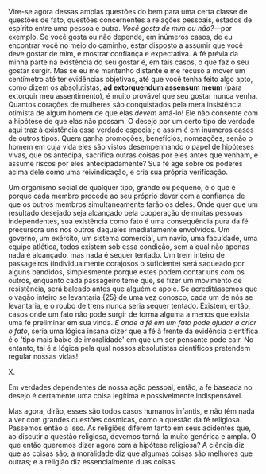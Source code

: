 Vire-se agora dessas amplas questões do bem para uma certa classe de questões de fato, questões concernentes a relações pessoais, estados de espírito entre uma pessoa e outra. _Você gosta de mim ou não?_—por exemplo. Se você gosta ou não depende, em inúmeros casos, de eu encontrar você no meio do caminho, estar disposto a assumir que você deve gostar de mim, e mostrar confiança e expectativa. A fé prévia da minha parte na existência do seu gostar é, em tais casos, o que faz o seu gostar surgir. Mas se eu me mantenho distante e me recuso a mover um centímetro até ter evidências objetivas, até que você tenha feito algo apto, como dizem os absolutistas, **ad extorquendum assensum meum** (para extorquir meu assentimento), é muito provável que seu gostar nunca venha. Quantos corações de mulheres são conquistados pela mera insistência otimista de algum homem de que elas _devem_ amá-lo! Ele não consente com a hipótese de que elas não possam. O desejo por um certo tipo de verdade aqui traz à existência essa verdade especial; e assim é em inúmeros casos de outros tipos. Quem ganha promoções, benefícios, nomeações, senão o homem em cuja vida eles são vistos desempenhando o papel de hipóteses vivas, que os antecipa, sacrifica outras coisas por eles antes que venham, e assume riscos por eles antecipadamente? Sua fé age sobre os poderes acima dele como uma reivindicação, e cria sua própria verificação.

Um organismo social de qualquer tipo, grande ou pequeno, é o que é porque cada membro procede ao seu próprio dever com a confiança de que os outros membros simultaneamente farão os deles. Onde quer que um resultado desejado seja alcançado pela cooperação de muitas pessoas independentes, sua existência como fato é uma consequência pura da fé precursora uns nos outros daqueles imediatamente envolvidos. Um governo, um exército, um sistema comercial, um navio, uma faculdade, uma equipe atlética, todos existem sob essa condição, sem a qual não apenas nada é alcançado, mas nada é sequer tentado. Um trem inteiro de passageiros (individualmente corajosos o suficiente) será saqueado por alguns bandidos, simplesmente porque estes podem contar uns com os outros, enquanto cada passageiro teme que, se fizer um movimento de resistência, será baleado antes que alguém o apoie. Se acreditássemos que o vagão inteiro se levantaria {25} de uma vez conosco, cada um de nós se levantaria, e o roubo de trens nunca seria sequer tentado. Existem, então, casos onde um fato não pode surgir de forma alguma a menos que exista uma fé preliminar em sua vinda. _E onde a fé em um fato pode ajudar a criar o fato_, seria uma lógica insana dizer que a fé à frente da evidência científica é o 'tipo mais baixo de imoralidade' em que um ser pensante pode cair. No entanto, tal é a lógica pela qual nossos absolutistas científicos pretendem regular nossas vidas!

X.

Em verdades dependentes de nossa ação pessoal, então, a fé baseada no desejo é certamente uma coisa legítima e possivelmente indispensável.

Mas agora, dirão, esses são todos casos humanos infantis, e não têm nada a ver com grandes questões cósmicas, como a questão da fé religiosa. Passemos então a isso. As religiões diferem tanto em seus acidentes que, ao discutir a questão religiosa, devemos torná-la muito genérica e ampla. O que então queremos dizer agora com a hipótese religiosa? A ciência diz que as coisas são; a moralidade diz que algumas coisas são melhores que outras; e a religião diz essencialmente duas coisas.